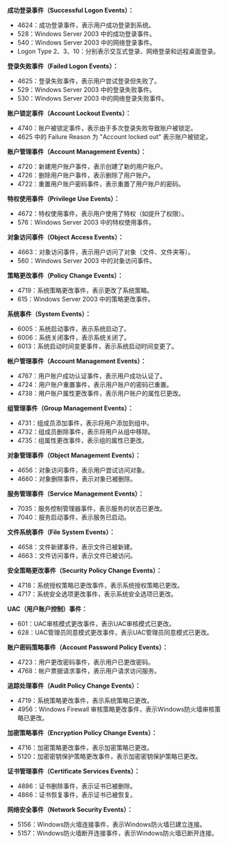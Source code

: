**成功登录事件（Successful Logon Events）：**

- 4624：成功登录事件，表示用户成功登录到系统。
- 528：Windows Server 2003 中的成功登录事件。
- 540：Windows Server 2003 中的网络登录事件。
- Logon Type 2、3、10：分别表示交互式登录、网络登录和远程桌面登录。

**登录失败事件（Failed Logon Events）：**

- 4625：登录失败事件，表示用户尝试登录但失败了。
- 529：Windows Server 2003 中的登录失败事件。
- 530：Windows Server 2003 中的网络登录失败事件。

**账户锁定事件（Account Lockout Events）：**

- 4740：账户被锁定事件，表示由于多次登录失败导致账户被锁定。
- 4625 中的 Failure Reason 为 "Account locked out" 表示账户被锁定。

**账户管理事件（Account Management Events）：**

- 4720：新建用户账户事件，表示创建了新的用户账户。
- 4726：删除用户账户事件，表示删除了用户账户。
- 4722：重置用户账户密码事件，表示重置了用户账户的密码。

**特权使用事件（Privilege Use Events）：**

- 4672：特权使用事件，表示用户使用了特权（如提升了权限）。
- 576：Windows Server 2003 中的特权使用事件。

**对象访问事件（Object Access Events）：**

- 4663：对象访问事件，表示用户访问了对象（文件、文件夹等）。
- 560：Windows Server 2003 中的对象访问事件。

**策略更改事件（Policy Change Events）：**

- 4719：系统策略更改事件，表示更改了系统策略。
- 615：Windows Server 2003 中的策略更改事件。

**系统事件（System Events）：**

- 6005：系统启动事件，表示系统启动了。
- 6006：系统关闭事件，表示系统关闭了。
- 6013：系统启动时间变更事件，表示系统启动时间变更了。

**帐户管理事件（Account Management Events）：**

- 4767：用户账户成功认证事件，表示用户成功认证了。
- 4724：用户账户重置事件，表示用户账户的密码已重置。
- 4738：用户账户属性更改事件，表示用户账户的属性已更改。

**组管理事件（Group Management Events）：**

- 4731：组成员添加事件，表示将用户添加到组中。
- 4732：组成员删除事件，表示将用户从组中移除。
- 4735：组属性更改事件，表示组的属性已更改。

**对象管理事件（Object Management Events）：**

- 4656：对象访问事件，表示用户尝试访问对象。
- 4660：对象删除事件，表示对象已被删除。

**服务管理事件（Service Management Events）：**

- 7035：服务控制管理器事件，表示服务的状态已更改。
- 7040：服务启动事件，表示服务已启动。

**文件系统事件（File System Events）：**

- 4658：文件新建事件，表示文件已被新建。
- 4663：文件访问事件，表示文件已被访问。

**安全策略更改事件（Security Policy Change Events）：**

- 4718：系统授权策略已更改事件，表示系统授权策略已更改。
- 4717：系统安全选项更改事件，表示系统安全选项已更改。

**UAC（用户账户控制）事件：**

- 601：UAC审核模式更改事件，表示UAC审核模式已更改。
- 628：UAC管理员同意模式更改事件，表示UAC管理员同意模式已更改。

**账户密码策略事件（Account Password Policy Events）：**

- 4723：用户更改密码事件，表示用户已更改密码。
- 4768：帐户票据请求事件，表示用户请求访问服务。

**追踪处理事件（Audit Policy Change Events）：**

- 4719：系统策略更改事件，表示系统策略已更改。
- 4956：Windows Firewall 审核策略更改事件，表示Windows防火墙审核策略已更改。

**加密策略事件（Encryption Policy Change Events）：**

- 4716：加密策略更改事件，表示加密策略已更改。
- 5120：加密密钥保护策略更改事件，表示加密密钥保护策略已更改。

**证书管理事件（Certificate Services Events）：**

- 4886：证书删除事件，表示证书已被删除。
- 4866：证书恢复事件，表示证书已被恢复。

**网络安全事件（Network Security Events）：**

- 5156：Windows防火墙连接事件，表示Windows防火墙已建立连接。
- 5157：Windows防火墙断开连接事件，表示Windows防火墙已断开连接。